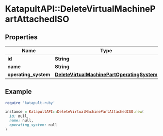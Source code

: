 # KatapultAPI::DeleteVirtualMachinePartAttachedISO

## Properties

| Name | Type | Description | Notes |
| ---- | ---- | ----------- | ----- |
| **id** | **String** |  | [optional] |
| **name** | **String** |  | [optional] |
| **operating_system** | [**DeleteVirtualMachinePartOperatingSystem**](DeleteVirtualMachinePartOperatingSystem.md) |  | [optional] |

## Example

```ruby
require 'katapult-ruby'

instance = KatapultAPI::DeleteVirtualMachinePartAttachedISO.new(
  id: null,
  name: null,
  operating_system: null
)
```

